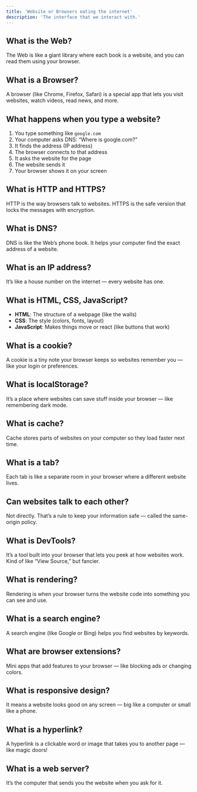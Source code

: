 ```yaml
---
title: 'Website or Browsers eating the internet'
description: 'The interface that we interact with.'
---
```


## What is the Web?

The Web is like a giant library where each book is a website, and you can read them using your browser.

## What is a Browser?

A browser (like Chrome, Firefox, Safari) is a special app that lets you visit websites, watch videos, read news, and more.

## What happens when you type a website?

1. You type something like `google.com`
2. Your computer asks DNS: “Where is google.com?”
3. It finds the address (IP address)
4. The browser connects to that address
5. It asks the website for the page
6. The website sends it
7. Your browser shows it on your screen

## What is HTTP and HTTPS?

HTTP is the way browsers talk to websites. HTTPS is the safe version that locks the messages with encryption.

## What is DNS?

DNS is like the Web’s phone book. It helps your computer find the exact address of a website.

## What is an IP address?

It’s like a house number on the internet — every website has one.

## What is HTML, CSS, JavaScript?

- **HTML**: The structure of a webpage (like the walls)
- **CSS**: The style (colors, fonts, layout)
- **JavaScript**: Makes things move or react (like buttons that work)

## What is a cookie?

A cookie is a tiny note your browser keeps so websites remember you — like your login or preferences.

## What is localStorage?

It’s a place where websites can save stuff inside your browser — like remembering dark mode.

## What is cache?

Cache stores parts of websites on your computer so they load faster next time.

## What is a tab?

Each tab is like a separate room in your browser where a different website lives.

## Can websites talk to each other?

Not directly. That’s a rule to keep your information safe — called the same-origin policy.

## What is DevTools?

It’s a tool built into your browser that lets you peek at how websites work. Kind of like “View Source,” but fancier.

## What is rendering?

Rendering is when your browser turns the website code into something you can see and use.

## What is a search engine?

A search engine (like Google or Bing) helps you find websites by keywords.

## What are browser extensions?

Mini apps that add features to your browser — like blocking ads or changing colors.

## What is responsive design?

It means a website looks good on any screen — big like a computer or small like a phone.

## What is a hyperlink?

A hyperlink is a clickable word or image that takes you to another page — like magic doors!

## What is a web server?

It’s the computer that sends you the website when you ask for it.
